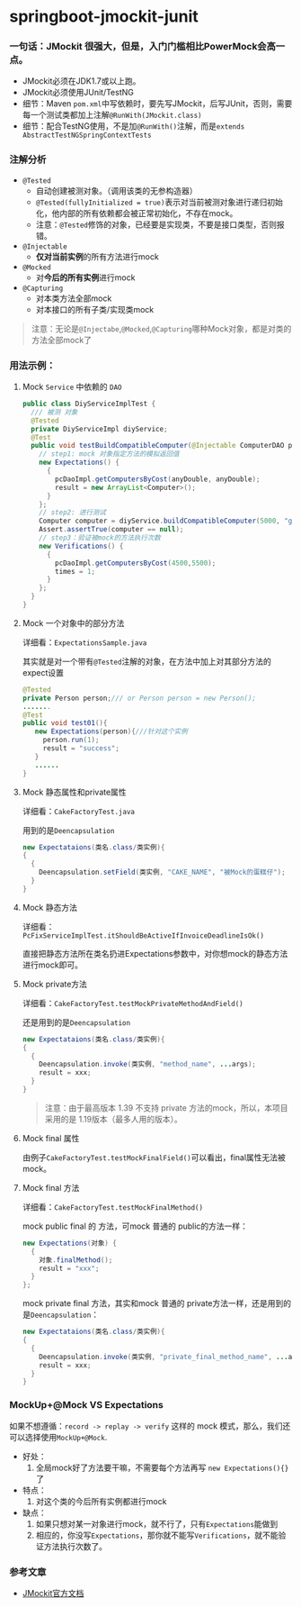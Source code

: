 # springboot-jmockit-junit

### 一句话：JMockit 很强大，但是，入门门槛相比PowerMock会高一点。
* JMockit必须在JDK1.7或以上跑。
* JMockit必须使用JUnit/TestNG
* 细节：Maven `pom.xml`中写依赖时，要先写JMockit，后写JUnit，否则，需要每一个测试类都加上注解`@RunWith(JMockit.class)`
* 细节：配合TestNG使用，不是加`@RunWith()`注解，而是`extends AbstractTestNGSpringContextTests`

### 注解分析
* `@Tested`
  * 自动创建被测对象。（调用该类的无参构造器）
  * `@Tested(fullyInitialized = true)`表示对当前被测对象进行递归初始化，他内部的所有依赖都会被正常初始化，不存在mock。
  * 注意：`@Tested`修饰的对象，已经要是实现类，不要是接口类型，否则报错。
* `@Injectable`
  * **仅对当前实例**的所有方法进行mock
* `@Mocked`
  * 对**今后的所有实例**进行mock
* `@Capturing`
  * 对本类方法全部mock
  * 对本接口的所有子类/实现类mock
> 注意：无论是`@Injectabe`,`@Mocked`,`@Capturing`哪种Mock对象，都是对类的方法全部mock了

### 用法示例：
1. Mock `Service` 中依赖的 `DAO`
   ```java
   public class DiyServiceImplTest {
     /// 被测 对象
     @Tested
     private DiyServiceImpl diyService;
     @Test
     public void testBuildCompatibleComputer(@Injectable ComputerDAO pcDaoImpl) throws Exception {
       // step1: mock 对象指定方法的模拟返回值
       new Expectations() {
         {
           pcDaoImpl.getComputersByCost(anyDouble, anyDouble);
           result = new ArrayList<Computer>();
         }
       };
       // step2: 进行测试
       Computer computer = diyService.buildCompatibleComputer(5000, "game");
       Assert.assertTrue(computer == null);
       // step3：验证被mock的方法执行次数
       new Verifications() {
         {
           pcDaoImpl.getComputersByCost(4500,5500);
           times = 1;
         }
       };
     }
   }
   ```
2. Mock 一个对象中的部分方法

   详细看：`ExpectationsSample.java`
   
   其实就是对一个带有`@Tested`注解的对象，在方法中加上对其部分方法的expect设置
   ```java
   @Tested
   private Person person;/// or Person person = new Person();
   .......
   @Test
   public void test01(){
      new Expectations(person){///针对这个实例
        person.run(1);
        result = "success";
      }
      ......
   }
   ```
   
3. Mock 静态属性和private属性

   详细看：`CakeFactoryTest.java`
   
   用到的是`Deencapsulation`
   ```java
   new Expectataions(类名.class/类实例){
   {
     {  
       Deencapsulation.setField(类实例, "CAKE_NAME", "被Mock的蛋糕仔");   
     }
   }
   ```

4. Mock 静态方法

   详细看：`PcFixServiceImplTest.itShouldBeActiveIfInvoiceDeadlineIsOk()`
   
   直接把静态方法所在类名扔进Expectations参数中，对你想mock的静态方法进行mock即可。

5. Mock private方法

   详细看：`CakeFactoryTest.testMockPrivateMethodAndField()`
   
   还是用到的是`Deencapsulation`
   ```java
   new Expectataions(类名.class/类实例){
   {
     {  
       Deencapsulation.invoke(类实例, "method_name", ...args);   
       result = xxx;
     }
   }
   ```
   > 注意：由于最高版本 1.39 不支持 private 方法的mock，所以，本项目采用的是 1.19版本（最多人用的版本）。
   
7. Mock final 属性

   由例子`CakeFactoryTest.testMockFinalField()`可以看出，final属性无法被mock。

8. Mock final 方法

   详细看：`CakeFactoryTest.testMockFinalMethod()`
   
   mock public final 的 方法，可mock 普通的 public的方法一样：
   ```java
   new Expectations(对象) {
     {
       对象.finalMethod();
       result = "xxx";
     }
   };
   ```
   mock private final 方法，其实和mock 普通的 private方法一样，还是用到的是`Deencapsulation`：
   ```java
   new Expectataions(类名.class/类实例){
   {
     {  
       Deencapsulation.invoke(类实例, "private_final_method_name", ...args);   
       result = xxx;
     }
   }
   ```

### MockUp+@Mock VS Expectations
如果不想遵循：`record -> replay -> verify` 这样的 mock 模式，那么，我们还可以选择使用`MockUp+@Mock`.
* 好处：
  1. 全局mock好了方法要干嘛，不需要每个方法再写 `new Expectations(){}` 了
* 特点：
  1. 对这个类的今后所有实例都进行mock
* 缺点：
  1. 如果只想对某一对象进行mock，就不行了，只有`Expectations`能做到
  2. 相应的，你没写`Expectations`，那你就不能写`Verifications`，就不能验证方法执行次数了。



### 参考文章
- [JMockit官方文档](http://jmockit.github.io/)
